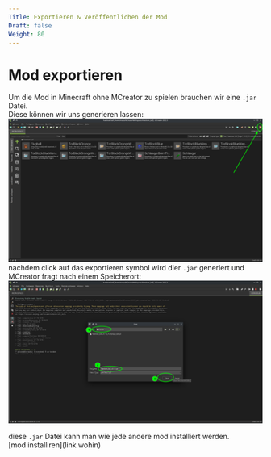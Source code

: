```yaml
---
Title: Exportieren & Veröffentlichen der Mod
Draft: false
Weight: 80
---
```

# Mod exportieren
Um die Mod in Minecraft ohne MCreator zu spielen brauchen wir eine `.jar` Datei.  
Diese können wir uns generieren lassen:  
![mod exportieren](mod-exportieren-0.png)
nachdem click auf das exportieren symbol wird dier `.jar` generiert und MCreator fragt nach einem Speicherort:  
![mod exportieren](mod-exportieren-1.png)

diese `.jar` Datei kann man wie jede andere mod installiert werden.  
[mod installiren](link wohin)